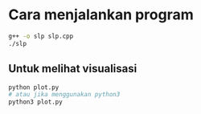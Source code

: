 # Cara menjalankan program
```bash
g++ -o slp slp.cpp
./slp
```
## Untuk melihat visualisasi
```bash
python plot.py
# atau jika menggunakan python3
python3 plot.py
```
